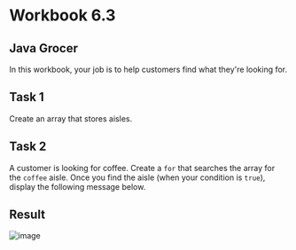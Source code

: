 # Workbook 6.3

## Java Grocer
In this workbook, your job is to help customers find what they're looking for.

## Task 1
Create an array that stores aisles.

## Task 2
A customer is looking for coffee. Create a <code>for</code> that searches the array for the <code>coffee</code> aisle. Once you find the aisle (when your condition is <code>true</code>), display the following message below.

## Result

![image](https://github.com/emtaylor1993/Udemy-Courses/assets/93065901/0b6c8a7a-fb9c-45de-9626-1022794c2131)
